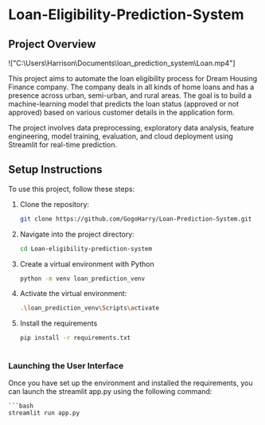 # Loan-Eligibility-Prediction-System

## Project Overview

!["C:\Users\Harrison\Documents\loan_prediction_system\Loan.mp4"]


This project aims to automate the loan eligibility process for Dream Housing Finance company. The company deals in all kinds of home loans and has a presence across urban, semi-urban, and rural areas. The goal is to build a machine-learning model that predicts the loan status (approved or not approved) based on various customer details in the application form.

The project involves data preprocessing, exploratory data analysis, feature engineering, model training, evaluation, and cloud deployment using Streamlit for real-time prediction.

## Setup Instructions

To use this project, follow these steps:

1. Clone the repository:
   ```bash
   git clone https://github.com/GogoHarry/Loan-Prediction-System.git
   
2. Navigate into the project directory:
    ```bash
   cd Loan-eligibility-prediction-system

3. Create a virtual environment with Python
    ```bash
    python -m venv loan_prediction_venv

4. Activate the virtual environment:
    ```bash
    .\loan_prediction_venv\Scripts\activate

5. Install the requirements
   ```bash
   pip install -r requirements.txt 
    
### Launching the User Interface
Once you have set up the environment and installed the requirements, you can launch the streamlit app.py using the following command:

    ```bash
    streamlit run app.py


